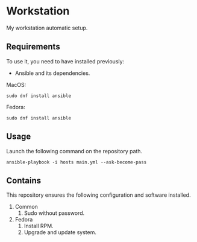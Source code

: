 # Workstation

My workstation automatic setup.

## Requirements

To use it, you need to have installed previously:

- Ansible and its dependencies.

MacOS:
```
sudo dnf install ansible
```  

Fedora:
```
sudo dnf install ansible
``` 

## Usage

Launch the following command on the repository path.

```
ansible-playbook -i hosts main.yml --ask-become-pass
```

## Contains

This repository ensures the following configuration and software installed.

1. Common
    1. Sudo without password.
2. Fedora
    1. Install RPM.
    2. Upgrade and update system.
